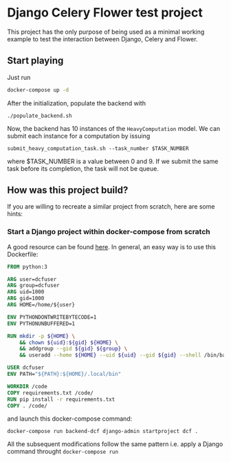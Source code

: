 # Django Celery Flower test project

This project has the only purpose of being used as a minimal working example to test the interaction between Django, Celery and Flower.

## Start playing

Just run
```bash
docker-compose up -d
```
After the initialization, populate the backend with 
```
./populate_backend.sh
```
Now, the backend has 10 instances of the ```HeavyComputation``` model. 
We can submit each instance for a computation by issuing
```
submit_heavy_computation_task.sh --task_number $TASK_NUMBER
```
where $TASK_NUMBER is a value between 0 and 9.
If we submit the same task before its completion, the task will not be queue.

## How was this project build?

If you are willing to recreate a similar project from scratch, here are some hints:

### Start a Django project within docker-compose from scratch
A good resource can be found [here](https://docs.docker.com/samples/django/).
In general, an easy way is to use this Dockerfile:
```Dockerfile
FROM python:3

ARG user=dcfuser
ARG group=dcfuser
ARG uid=1000
ARG gid=1000
ARG HOME=/home/${user}

ENV PYTHONDONTWRITEBYTECODE=1
ENV PYTHONUNBUFFERED=1

RUN mkdir -p ${HOME} \
    && chown ${uid}:${gid} ${HOME} \
    && addgroup --gid ${gid} ${group} \
    && useradd --home ${HOME} --uid ${uid} --gid ${gid} --shell /bin/bash ${user}

USER dcfuser
ENV PATH="${PATH}:${HOME}/.local/bin"

WORKDIR /code
COPY requirements.txt /code/
RUN pip install -r requirements.txt
COPY . /code/
```

and launch this docker-compose command:

```
docker-compose run backend-dcf django-admin startproject dcf .
```
All the subsequent modifications follow the same pattern i.e. apply a Django command throught ```docker-compose run```

